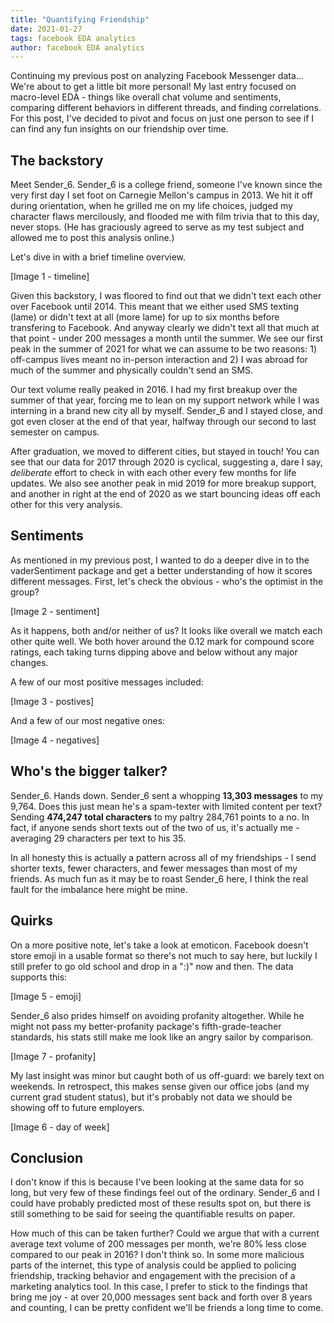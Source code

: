 ```yaml
---
title: "Quantifying Friendship"
date: 2021-01-27
tags: facebook EDA analytics
author: facebook EDA analytics
---
```


Continuing my previous post on analyzing Facebook Messenger data... We're about to get a little bit more personal! My last entry focused on macro-level EDA - things like overall chat volume and sentiments, comparing different behaviors in different threads, and finding correlations. For this post, I've decided to pivot and focus on just one person to see if I can find any fun insights on our friendship over time.

## The backstory

Meet Sender_6. Sender_6 is a college friend, someone I've known since the very first day I set foot on Carnegie Mellon's campus in 2013. We hit it off during orientation, when he grilled me on my life choices, judged my character flaws mercilously, and flooded me with film trivia that to this day, never stops. (He has graciously agreed to serve as my test subject and allowed me to post this analysis online.)

Let's dive in with a brief timeline overview.

[Image 1 - timeline]

Given this backstory, I was floored to find out that we didn't text each other over Facebook until 2014. This meant that we either used SMS texting (lame) or didn't text at all (more lame) for up to six months before transfering to Facebook. And anyway clearly we didn't text all that much at that point - under 200 messages a month until the summer. We see our first peak in the summer of 2021 for what we can assume to be two reasons: 1) off-campus lives meant no in-person interaction and 2) I was abroad for much of the summer and physically couldn't send an SMS.

Our text volume really peaked in 2016. I had my first breakup over the summer of that year, forcing me to lean on my support network while I was interning in a brand new city all by myself. Sender_6 and I stayed close, and got even closer at the end of that year, halfway through our second to last semester on campus.  

After graduation, we moved to different cities, but stayed in touch! You can see that our data for 2017 through 2020 is cyclical, suggesting a, dare I say, _deliberate_ effort to check in with each other every few months for life updates. We also see another peak in mid 2019 for more breakup support, and another in right at the end of 2020 as we start bouncing ideas off each other for this very analysis. 

## Sentiments

As mentioned in my previous post, I wanted to do a deeper dive in to the vaderSentiment package and get a better understanding of how it scores different messages. First, let's check the obvious - who's the optimist in the group?

[Image 2 - sentiment]

As it happens, both and/or neither of us? It looks like overall we match each other quite well. We both hover around the 0.12 mark for compound score ratings, each taking turns dipping above and below without any major changes.

A few of our most positive messages included:

[Image 3 - postives]

And a few of our most negative ones:

[Image 4 - negatives]

## Who's the bigger talker?

Sender_6. Hands down. Sender_6 sent a whopping **13,303 messages** to my 9,764. Does this just mean he's a spam-texter with limited content per text? Sending **474,247 total characters** to my paltry 284,761 points to a no. In fact, if anyone sends short texts out of the two of us, it's actually me - averaging 29 characters per text to his 35.

In all honesty this is actually a pattern across all of my friendships - I send shorter texts, fewer characters, and fewer messages than most of my friends. As much fun as it may be to roast Sender_6 here, I think the real fault for the imbalance here might be mine. 

## Quirks

On a more positive note, let's take a look at emoticon. Facebook doesn't store emoji in a usable format so there's not much to say here, but luckily I still prefer to go old school and drop in a ":)" now and then. The data supports this:

[Image 5 - emoji]

Sender_6 also prides himself on avoiding profanity altogether. While he might not pass my better-profanity package's fifth-grade-teacher standards, his stats still make me look like an angry sailor by comparison.

[Image 7 - profanity]

My last insight was minor but caught both of us off-guard: we barely text on weekends. In retrospect, this makes sense given our office jobs (and my current grad student status), but it's probably not data we should be showing off to future employers.

[Image 6 - day of week]

## Conclusion

I don't know if this is because I've been looking at the same data for so long, but very few of these findings feel out of the ordinary. Sender_6 and I could have probably predicted most of these results spot on, but there is still something to be said for seeing the quantifiable results on paper. 

How much of this can be taken further? Could we argue that with a current average text volume of 200 messages per month, we're 80% less close compared to our peak in 2016? I don't think so. In some more malicious parts of the internet, this type of analysis could be applied to policing friendship, tracking behavior and engagement with the precision of a marketing analytics tool. In this case, I prefer to stick to the findings that bring me joy - at over 20,000 messages sent back and forth over 8 years and counting, I can be pretty confident we'll be friends a long time to come. 
